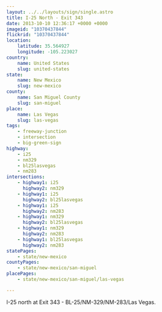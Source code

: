```yaml
---
layout: ../../layouts/sign/single.astro
title: I-25 North - Exit 343
date: 2013-10-10 12:36:17 +0000 +0000
imageid: "10370437844"
flickrid: "10370437844"
location:
    latitude: 35.564927
    longitude: -105.223027
country:
    name: United States
    slug: united-states
state:
    name: New Mexico
    slug: new-mexico
county:
    name: San Miguel County
    slug: san-miguel
place:
    name: Las Vegas
    slug: las-vegas
tags:
    - freeway-junction
    - intersection
    - big-green-sign
highway:
    - i25
    - nm329
    - bl25lasvegas
    - nm283
intersections:
    - highway1: i25
      highway2: nm329
    - highway1: i25
      highway2: bl25lasvegas
    - highway1: i25
      highway2: nm283
    - highway1: nm329
      highway2: bl25lasvegas
    - highway1: nm329
      highway2: nm283
    - highway1: bl25lasvegas
      highway2: nm283
statePages:
    - state/new-mexico
countyPages:
    - state/new-mexico/san-miguel
placePages:
    - state/new-mexico/san-miguel/las-vegas

---
```

I-25 north at Exit 343 - BL-25/NM-329/NM-283/Las Vegas.